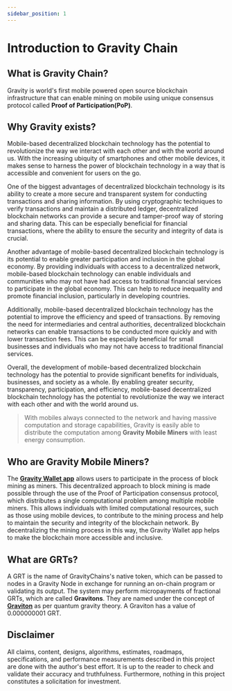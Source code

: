 ```yaml
---
sidebar_position: 1
---
```


# Introduction to Gravity Chain

## What is Gravity Chain?

Gravity is world's first mobile powered open source blockchain infrastructure that can enable mining on mobile using unique consensus protocol called **Proof of Participation(PoP)**.

## Why Gravity exists?

Mobile-based decentralized blockchain technology has the potential to revolutionize the way we interact with each other and with the world around us. With the increasing ubiquity of smartphones and other mobile devices, it makes sense to harness the power of blockchain technology in a way that is accessible and convenient for users on the go.

One of the biggest advantages of decentralized blockchain technology is its ability to create a more secure and transparent system for conducting transactions and sharing information. By using cryptographic techniques to verify transactions and maintain a distributed ledger, decentralized blockchain networks can provide a secure and tamper-proof way of storing and sharing data. This can be especially beneficial for financial transactions, where the ability to ensure the security and integrity of data is crucial.

Another advantage of mobile-based decentralized blockchain technology is its potential to enable greater participation and inclusion in the global economy. By providing individuals with access to a decentralized network, mobile-based blockchain technology can enable individuals and communities who may not have had access to traditional financial services to participate in the global economy. This can help to reduce inequality and promote financial inclusion, particularly in developing countries.

Additionally, mobile-based decentralized blockchain technology has the potential to improve the efficiency and speed of transactions. By removing the need for intermediaries and central authorities, decentralized blockchain networks can enable transactions to be conducted more quickly and with lower transaction fees. This can be especially beneficial for small businesses and individuals who may not have access to traditional financial services.

Overall, the development of mobile-based decentralized blockchain technology has the potential to provide significant benefits for individuals, businesses, and society as a whole. By enabling greater security, transparency, participation, and efficiency, mobile-based decentralized blockchain technology has the potential to revolutionize the way we interact with each other and with the world around us.

> With mobiles always connected to the network and having massive computation and storage capabilities, Gravity is easily able to distribute the computation among **Gravity Mobile Miners** with least energy consumption.

## Who are Gravity Mobile Miners?
The [**Gravity Wallet app**](https://play.google.com/store/apps/details?id=chain.gravity.app&hl=en&gl=US&pli=1)  allows users to participate in the process of block mining as miners. This decentralized approach to block mining is made possible through the use of the Proof of Participation consensus protocol, which distributes a single computational problem among multiple mobile miners. This allows individuals with limited computational resources, such as those using mobile devices, to contribute to the mining process and help to maintain the security and integrity of the blockchain network. By decentralizing the mining process in this way, the Gravity Wallet app helps to make the blockchain more accessible and inclusive.

## What are GRTs?
A GRT is the name of GravityChains's native token, which can be passed to nodes in a Gravity Node in exchange for running an on-chain program or validating its output. The system may perform micropayments of fractional GRTs, which are called **Gravitons**. They are named under the concept of [**Graviton**](https://en.wikipedia.org/wiki/Graviton) as per quantum gravity theory. A Graviton has a value of 0.000000001 GRT.

## Disclaimer
All claims, content, designs, algorithms, estimates, roadmaps, specifications, and performance measurements described in this project are done with the author's best effort. It is up to the reader to check and validate their accuracy and truthfulness. Furthermore, nothing in this project constitutes a solicitation for investment.